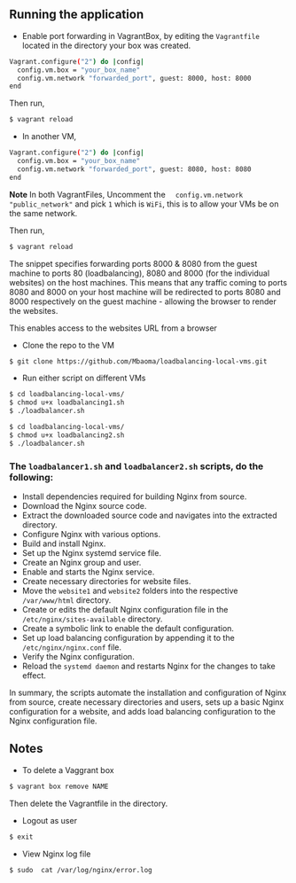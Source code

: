 ## Running the application
- Enable port forwarding in VagrantBox, by editing the ```Vagrantfile``` located in the directory your box was created. 
```bash
Vagrant.configure("2") do |config|
  config.vm.box = "your_box_name"
  config.vm.network "forwarded_port", guest: 8000, host: 8000
end
```

Then run,
```bash
$ vagrant reload
```

- In another VM,
```bash
Vagrant.configure("2") do |config|
  config.vm.box = "your_box_name"
  config.vm.network "forwarded_port", guest: 8080, host: 8080
end
```

**Note**
In both VagrantFiles, Uncomment the ```  config.vm.network "public_network"``` and pick ```1``` which is ```WiFi```, this is to allow your VMs be on the same network.

Then run,
```bash
$ vagrant reload
```
The snippet specifies forwarding ports 8000 & 8080 from the guest machine to ports 80 (loadbalancing), 8080 and 8000 (for the individual websites) on the host machines. This means that any traffic coming to ports 8080 and 8000 on your host machine will be redirected to ports 8080 and 8000  respectively on the guest machine - allowing the browser to render the websites.

This enables access to the websites URL from a browser

- Clone the repo to the VM
```bash
$ git clone https://github.com/Mbaoma/loadbalancing-local-vms.git
```

- Run either script on different VMs
```bash
$ cd loadbalancing-local-vms/
$ chmod u+x loadbalancing1.sh
$ ./loadbalancer.sh
```

```bash
$ cd loadbalancing-local-vms/
$ chmod u+x loadbalancing2.sh
$ ./loadbalancer.sh
```

### The ```loadbalancer1.sh``` and ```loadbalancer2.sh``` scripts, do the following:
- Install dependencies required for building Nginx from source.
- Download the Nginx source code.
- Extract the downloaded source code and navigates into the extracted directory.
- Configure Nginx with various options.
- Build and install Nginx.
- Set up the Nginx systemd service file.
- Create an Nginx group and user.
- Enable and starts the Nginx service.
- Create necessary directories for website files.
- Move the ```website1``` and ```website2``` folders into the respective ```/var/www/html``` directory.
- Create or edits the default Nginx configuration file in the ```/etc/nginx/sites-available``` directory.
- Create a symbolic link to enable the default configuration.
- Set up load balancing configuration by appending it to the ```/etc/nginx/nginx.conf``` file.
- Verify the Nginx configuration.
- Reload the ```systemd daemon``` and restarts Nginx for the changes to take effect.

In summary, the scripts automate the installation and configuration of Nginx from source, create necessary directories and users, sets up a basic Nginx configuration for a website, and adds load balancing configuration to the Nginx configuration file.

## Notes
- To delete a Vaggrant box
```bash
$ vagrant box remove NAME
```
Then delete the Vagrantfile in the directory.

- Logout as user
```bash
$ exit
```

- View Nginx log file
```bash
$ sudo  cat /var/log/nginx/error.log
```

